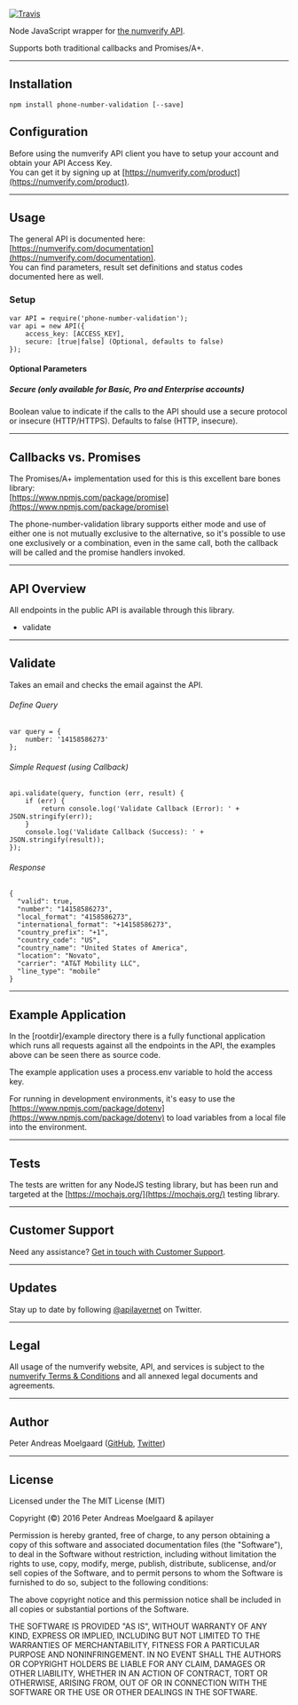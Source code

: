 
[![Travis](https://travis-ci.org/pmoelgaard/phone-number-validation.svg)](Travis)

Node JavaScript wrapper for [the numverify API](https://numverify.com/).

Supports both traditional callbacks and Promises/A+.

---

## Installation
	npm install phone-number-validation [--save]


## Configuration

Before using the numverify API client you have to setup your account and obtain your API Access Key.  
You can get it by signing up at [https://numverify.com/product](https://numverify.com/product).

---

## Usage

The general API is documented here: [https://numverify.com/documentation](https://numverify.com/documentation).  
You can find parameters, result set definitions and status codes documented here as well.


### Setup

	var API = require('phone-number-validation');
	var api = new API({
    	access_key: [ACCESS_KEY],
    	secure: [true|false] (Optional, defaults to false)
	});

#### Optional Parameters

##### Secure (only available for Basic, Pro and Enterprise accounts)
Boolean value to indicate if the calls to the API should use a secure protocol or insecure (HTTP/HTTPS). Defaults to false (HTTP, insecure).

---

## Callbacks vs. Promises

The Promises/A+ implementation used for this is this excellent bare bones library:  
[https://www.npmjs.com/package/promise](https://www.npmjs.com/package/promise)

The phone-number-validation library supports either mode and use of either one is not mutually exclusive to the alternative, so it's possible to use one exclusively or a combination, even in the same call, both the callback will be called and the promise handlers invoked.

---

## API Overview
All endpoints in the public API is available through this library.

- validate

---

## Validate
Takes an email  and checks the email against the API.

###### Define Query

	var query = {
    	number: '14158586273'
	};

###### Simple Request (using Callback)

	api.validate(query, function (err, result) {
    	if (err) {
        	return console.log('Validate Callback (Error): ' + JSON.stringify(err));
    	}
	    console.log('Validate Callback (Success): ' + JSON.stringify(result));
	});
    
###### Response
```
{
  "valid": true,
  "number": "14158586273",
  "local_format": "4158586273",
  "international_format": "+14158586273",
  "country_prefix": "+1",
  "country_code": "US",
  "country_name": "United States of America",
  "location": "Novato",
  "carrier": "AT&T Mobility LLC",
  "line_type": "mobile"
}
```

---

## Example Application

In the [rootdir]/example directory there is a fully functional application which runs all requests against all the endpoints in the API, the examples above can be seen there as source code.

The example application uses a process.env variable to hold the access key.

For running in development environments, it's easy to use the [https://www.npmjs.com/package/dotenv](https://www.npmjs.com/package/dotenv) to load variables from a local file into the environment.

---

## Tests

The tests are written for any NodeJS testing library, but has been run and targeted at the [https://mochajs.org/](https://mochajs.org/) testing library.

---

## Customer Support

Need any assistance? [Get in touch with Customer Support](mailto:support@apilayer.net?subject=%numverify%5D).

---

## Updates
Stay up to date by following [@apilayernet](https://twitter.com/apilayernet) on Twitter.

---

## Legal

All usage of the numverify website, API, and services is subject to the [numverify Terms & Conditions](https://numverify.com/terms) and all annexed legal documents and agreements.

---

## Author
Peter Andreas Moelgaard ([GitHub](https://github.com/pmoelgaard), [Twitter](https://twitter.com/petermoelgaard))

---

## License
Licensed under the The MIT License (MIT)

Copyright (&copy;) 2016 Peter Andreas Moelgaard & apilayer

Permission is hereby granted, free of charge, to any person obtaining a copy of this software and associated documentation files (the "Software"), to deal in the Software without restriction, including without limitation the rights to use, copy, modify, merge, publish, distribute, sublicense, and/or sell copies of the Software, and to permit persons to whom the Software is furnished to do so, subject to the following conditions:

The above copyright notice and this permission notice shall be included in all copies or substantial portions of the Software.

THE SOFTWARE IS PROVIDED "AS IS", WITHOUT WARRANTY OF ANY KIND, EXPRESS OR IMPLIED, INCLUDING BUT NOT LIMITED TO THE WARRANTIES OF MERCHANTABILITY, FITNESS FOR A PARTICULAR PURPOSE AND NONINFRINGEMENT. IN NO EVENT SHALL THE AUTHORS OR COPYRIGHT HOLDERS BE LIABLE FOR ANY CLAIM, DAMAGES OR OTHER LIABILITY, WHETHER IN AN ACTION OF CONTRACT, TORT OR OTHERWISE, ARISING FROM, OUT OF OR IN CONNECTION WITH THE SOFTWARE OR THE USE OR OTHER DEALINGS IN THE SOFTWARE.
